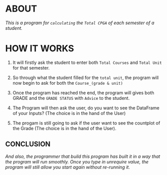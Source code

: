 # ABOUT
*This is a program for `calculating`  the `Total CPGA` of each semester of a student.*


# HOW IT WORKS
                    
1. It will firstly ask the student to enter both `Total Courses` and `Total Unit` for that semester.

2. So through what the student filled for the `total unit`, the program will now begin to ask for both the `Course_(grade & unit)`

3. Once the program has reached the end, the program will gives both GRADE and the `GRADE STATUS` with `Advice` to the student.

4. The Program will then ask the user, do you want to see the DataFrame of your Inputs? (The choice is in the hand of the User)

5. The progam is still going to ask if the user want to see the countplot of the Grade (The choice is in the hand of the User).
## CONCLUSION
*And also, the programmer that build this program has built it in a way that the program will run smoothly. Once you type in unrequire value, the program will still allow you start again without re-running it.*
